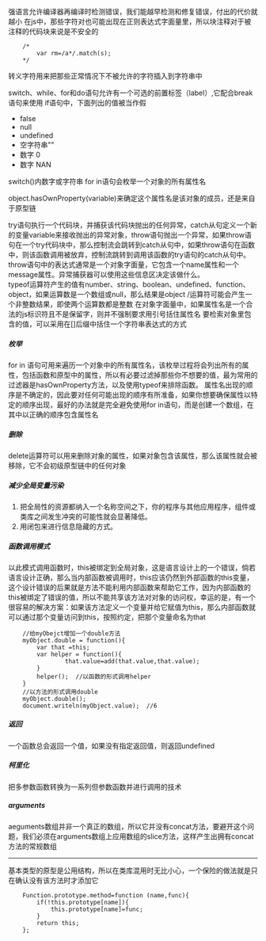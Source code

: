 强语言允许编译器再编译时检测错误，我们能越早检测和修复错误，付出的代价就越小
在js中，那些字符对也可能出现在正则表达式字面量里，所以块注释对于被注释的代码块来说是不安全的
```
    /*
        var rm=/a*/.match(s);
    */
```
转义字符用来把那些正常情况下不被允许的字符插入到字符串中
  
switch、while、for和do语句允许有一个可选的前置标签（label）,它配合break语句来使用
if语句中，下面列出的值被当作假
- false
- null
- undefined
- 空字符串""
- 数字 0
- 数字 NAN
  
switch()内数字或字符串
for in语句会枚举一个对象的所有属性名  

object.hasOwnProperty(variable)来确定这个属性名是该对象的成员，还是来自于原型链
  
try语句执行一个代码块，并捕获该代码块抛出的任何异常，catch从句定义一个新的变量variable来接收抛出的异常对象，throw语句抛出一个异常，如果throw语句在一个try代码块中，那么控制流会跳转到catch从句中，如果throw语句在函数中，则该函数调用被放弃，控制流跳转到调用该函数的try语句的catch从句中。
throw语句中的表达式通常是一个对象字面量，它包含一个name属性和一个message属性。异常捕获器可以使用这些信息区决定该做什么。  
typeof运算符产生的值有number、string、boolean、undefined、function、object，如果运算数是一个数组或null，那么结果是object
/运算符可能会产生一个非整数结果，即使两个运算数都是整数
在对象字面量中，如果属性名是一个合法的js标识符且不是保留字，则并不强制要求用引号括住属性名
要检索对象里包含的值，可以采用在[]后缀中括住一个字符串表达式的方式  
##### 枚举  
for in 语句可用来遍历一个对象中的所有属性名，该枚举过程将会列出所有的属性，包括函数和原型中的属性，所以有必要过滤掉那些你不想要的值，最为常用的过滤器是hasOwnProperty方法，以及使用typeof来排除函数。
属性名出现的顺序是不确定的，因此要对任何可能出现的顺序有所准备，如果你想要确保属性以特定的顺序出现，最好的办法就是完全避免使用for in语句，而是创建一个数组，在其中以正确的顺序包含属性名
##### 删除
delete运算符可以用来删除对象的属性，如果对象包含该属性，那么该属性就会被移除，它不会初级原型链中的任何对象
##### 减少全局变量污染
1. 把全局性的资源都纳入一个名称空间之下，你的程序与其他应用程序，组件或类库之间发生冲突的可能性就会显著降低。
2. 用闭包来进行信息隐藏的方式。
##### 函数调用模式
以此模式调用函数时，this被绑定到全局对象，这是语言设计上的一个错误，倘若语言设计正确，那么当内部函数被调用时，this应该仍然到外部函数的this变量，这个设计错误的后果就是方法不能利用内部函数来帮助它工作，因为内部函数的this被绑定了错误的值，所以不能共享该方法对对象的访问权，幸运的是，有一个很容易的解决方案：如果该方法定义一个变量并给它赋值为this，那么内部函数就可以通过那个变量访问到this，按照约定，把那个变量命名为that
```
    //给myObejct增加一个double方法
    myObject.double = function(){
        var that =this;
        var helper = function(){
                that.value=add(that.value,that.value);
        }
        helper();  //以函数的形式调用helper
    }
    //以方法的形式调用double
    myObject.double();
    document.writeln(myObject.value);  //6
``` 
##### 返回
一个函数总会返回一个值，如果没有指定返回值，则返回undefined
##### 柯里化
把多参数函数转换为一系列但参数函数并进行调用的技术
##### arguments
aeguments数组并非一个真正的数组，所以它并没有concat方法，要避开这个问题，我们必须在arguments数组上应用数组的slice方法，这样产生出拥有concat方法的常规数组
***
基本类型的原型是公用结构，所以在类库混用时无比小心，一个保险的做法就是只在确认没有该方法时才添加它
```
    Function.prototype.method=function (name,func){
        if(!this.prototype[name]){
            this.prototype[name]=func;
        }
        return this;
    };

```